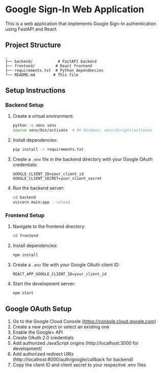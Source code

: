 # Google Sign-In Web Application

This is a web application that implements Google Sign-In authentication using FastAPI and React.

## Project Structure
```
.
├── backend/           # FastAPI backend
├── frontend/         # React frontend
├── requirements.txt  # Python dependencies
└── README.md        # This file
```

## Setup Instructions

### Backend Setup
1. Create a virtual environment:
   ```bash
   python -m venv venv
   source venv/bin/activate  # On Windows: venv\Scripts\activate
   ```

2. Install dependencies:
   ```bash
   pip install -r requirements.txt
   ```

3. Create a `.env` file in the backend directory with your Google OAuth credentials:
   ```
   GOOGLE_CLIENT_ID=your_client_id
   GOOGLE_CLIENT_SECRET=your_client_secret
   ```

4. Run the backend server:
   ```bash
   cd backend
   uvicorn main:app --reload
   ```

### Frontend Setup
1. Navigate to the frontend directory:
   ```bash
   cd frontend
   ```

2. Install dependencies:
   ```bash
   npm install
   ```

3. Create a `.env` file with your Google OAuth client ID:
   ```
   REACT_APP_GOOGLE_CLIENT_ID=your_client_id
   ```

4. Start the development server:
   ```bash
   npm start
   ```

## Google OAuth Setup
1. Go to the Google Cloud Console (https://console.cloud.google.com)
2. Create a new project or select an existing one
3. Enable the Google+ API
4. Create OAuth 2.0 credentials
5. Add authorized JavaScript origins (http://localhost:3000 for development)
6. Add authorized redirect URIs (http://localhost:8000/auth/google/callback for backend)
7. Copy the client ID and client secret to your respective .env files 